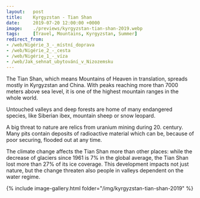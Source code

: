 ```yaml
---
layout:   post
title:    Kyrgyzstan - Tian Shan
date:     2019-07-20 12:00:00 +0000
image:    ./previews/kyrgyzstan-tian-shan-2019.webp
tags:     [Travel, Mountains, Kyrgyzstan, Summer]
redirect_from:
- /web/Nigérie_3_-_místní_doprava
- /web/Nigérie_2_-_cesta
- /web/Nigérie_1_-_víza
- /web/Jak_sehnat_ubytování_v_Nizozemsku
---
```

The Tian Shan, which means Mountains of Heaven in translation, spreads mostly in Kyrgyzstan and China. With peaks reaching more than 7000 meters above sea level, it is one of the highest mountain ranges in the whole world.

Untouched valleys and deep forests are home of many endangered species, like Siberian ibex, mountain sheep or snow leopard.

A big threat to nature are relics from uranium mining during 20. century. Many pits contain deposits of radioactive material which can be, because of poor securing, flooded out at any time.

The climate change affects the Tian Shan more than other places: while the decrease of glaciers since 1961 is 7% in the global average, the Tian Shan lost more than 27% of its ice coverage. This development impacts not just nature, but the change threaten also people in valleys dependent on the water regime.

<div class="row">
    <article class="article col col-12 col-t-12">
    {% include image-gallery.html folder="/img/kyrgyzstan-tian-shan-2019" %}
    </article>
</div>

